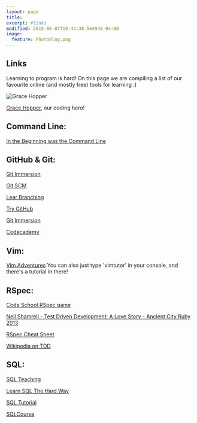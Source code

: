```yaml
---
layout: page
title: 
excerpt: #links
modified: 2015-06-07T19:44:38.564948-04:00
image:
  feature: PhotoBlog.png
---
```

## Links


Learning to program is hard! On this page we are compiling a list of our favourite online (and mostly free) tools for learning :)

![Grace Hopper](/images/grashopper.jpg)

[Grace Hopper](https://en.wikipedia.org/wiki/Grace_Hopper), our coding hero!


## Command Line:

[In the Beginning was the Command Line](http://cristal.inria.fr/~weis/info/commandline.html)


## GitHub & Git:

[Git Immersion](http://gitimmersion.com/)

[Git SCM](http://git-scm.com/videos)

[Lear Branching](http://pcottle.github.io/learnGitBranching/)

[Try GitHub](https://try.github.io/levels/1/challenges/1)

[Git Immersion](http://gitimmersion.com/lab_01.html)

[Codecademy](http://www.codecademy.com/blog/74-getting-started-with-git)


## Vim:

[Vim Adventures](http://vim-adventures.com/)
You can also just type 'vimtutor' in your console, and there's a tutorial in there! 

## RSpec:

[Code School RSpec game](http://rspec.codeschool.com/levels/1)

[Nell Shamrell - Test Driven Development: A Love Story - Ancient City Ruby 2013](https://www.youtube.com/watch?v=nBtO1UOK9Hs)

[RSpec Cheat Sheet](http://www.anchor.com.au/wp-content/uploads/rspec_cheatsheet_attributed.pdf)

[Wikipedia on TDD](https://en.wikipedia.org/wiki/Test-driven_development)

## SQL:

[SQL Teaching](https://www.sqlteaching.com/)

[Learn SQL The Hard Way](http://sql.learncodethehardway.org/)

[SQL Tutorial](http://sqlzoo.net/)

[SQLCourse](http://www.sqlcourse.com/)





